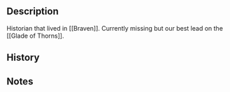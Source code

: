 ## Description
Historian that lived in [[Braven]]. Currently missing but our best lead on the [[Glade of Thorns]].

## History


## Notes
